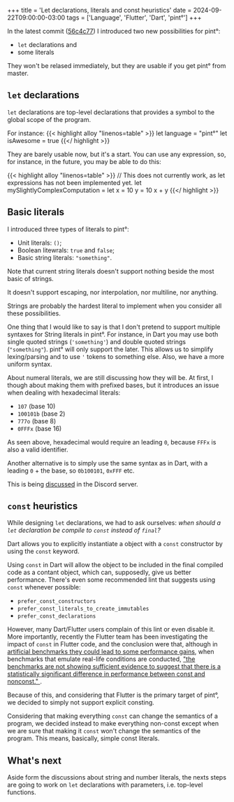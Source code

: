 +++
title = 'Let declarations, literals and const heuristics'
date = 2024-09-22T09:00:00-03:00
tags = ['Language', 'Flutter', 'Dart', 'pint°']
+++

In the latest commit
([56c4c77](https://github.com/mateusfccp/pinto/commit/56c4c770f66e1bddb8926633cb6e493530ab090f))
I introduced two new possibilities for pint°:

* `let` declarations and
* some literals

They won't be relased immediately, but they are usable if you get pint° from master.

## `let` declarations

`let` declarations are top-level declarations that provides a symbol to the
global scope of the program.

For instance:
{{< highlight alloy "linenos=table" >}}
let language = "pint°"
let isAwesome = true
{{</ highlight >}}

They are barely usable now, but it's a start. You can use any expression, so,
for instance, in the future, you may be able to do this:

{{< highlight alloy "linenos=table" >}}
// This does not currently work, as let expressions has not been implemented yet.
let mySlightlyComplexComputation =
  let x = 10
      y = 10
  x + y
{{</ highlight >}}

## Basic literals

I introduced three types of literals to pint°:

* Unit literals: `()`;
* Boolean litewrals: `true` and `false`;
* Basic string literals: `"something"`.

Note that current string literals doesn't support nothing beside the most basic
of strings.

It doesn't support escaping, nor interpolation, nor multiline, nor anything.

Strings are probably the hardest literal to implement when you consider all
these possibilities.

One thing that I would like to say is that I don't pretend to support multiple
syntaxes for String literals in pint°. For instance, in Dart you may use both
single quoted strings (`'something'`) and double quoted strings (`"something"`).
pint° will only support the later. This allows us to simplify lexing/parsing and
to use `'` tokens to something else. Also, we have a more uniform syntax.

About numeral literals, we are still discussing how they will be. At first, I
though about making them with prefixed bases, but it introduces an issue when
dealing with hexadecimal literals:

* `107` (base 10)
* `100101b` (base 2)
* `777o` (base 8)
* `0FFFx` (base 16)

As seen above, hexadecimal would require an leading `0`, because `FFFx` is also
a valid identifier.

Another alternative is to simply use the same syntax as in Dart, with a leading
`0` + the base, so `0b100101`, `0xFFF` etc.

This is being
[discussed](https://discord.com/channels/1286023882515677236/1286051833005080576)
in the Discord server.

## `const` heuristics

While designing `let` declarations, we had to ask ourselves: _when should a
`let` declaration be compile to `const` instead of `final`?_

Dart allows you to explicitly instantiate a object with a `const` constructor
by using the `const` keyword.

Using `const` in Dart will allow the object to be included in the final compiled
code as a contant object, which can, supposedly, give us better performance.
There's even some recommended lint that suggests using `const` whenever
possible:

* `prefer_const_constructors`
* `prefer_const_literals_to_create_immutables`
* `prefer_const_declarations`

However, many Dart/Flutter users complain of this lint or even disable it. More
importantly, recently the Flutter team has been investigating the impact of
`const` in Flutter code, and the conclusion were that, although in [artificial
benchmarks they could lead
to some performance gains](https://github.com/flutter/flutter/pull/148261), when
benchmarks that emulate real-life conditions are conducted, ["the benchmarks are
not showing sufficient evidence to suggest that there is a statistically
significant difference in performance between const and nonconst."
](https://github.com/flutter/flutter/issues/149932#issuecomment-2332522293).

Because of this, and considering that Flutter is the primary target of pint°,
we decided to simply not support explicit consting.

Considering that making everything `const` can change the semantics of a
program, we decided instead to make everything non-const except when we are
sure that making it `const` won't change the semantics of the program. This
means, basically, simple const literals.

## What's next

Aside form the discussions about string and number literals, the nexts steps
are going to work on `let` declarations with parameters, i.e. top-level
functions.
